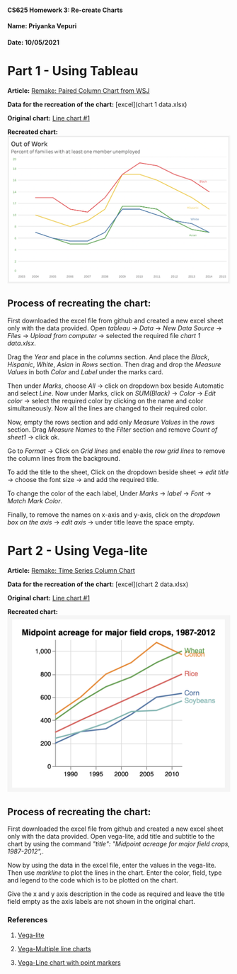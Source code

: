 #### CS625 Homework 3: Re-create Charts

#### Name: Priyanka Vepuri

#### Date: 10/05/2021



# Part 1 - Using Tableau 

**Article:** [Remake: Paired Column Chart from WSJ](https://policyviz.com/2018/03/01/remake-paired-column-chart-from-wsj/)

**Data for the recreation of the chart:** [excel](chart 1 data.xlsx)

**Original chart:** [Line chart #1](https://policyviz.com/wp-content/uploads/2018/02/PolicyViz_WSJ_Remake_LineChart-1024x613.png)

**Recreated chart:** ![using tableau](Tab.png)


## **Process of recreating the chart:**

First downloaded the excel file from github and created a new excel sheet only with the data provided. Open *tableau* -> *Data* -> *New Data Source* -> *Files* -> *Upload from computer* -> selected the required file *chart 1 data.xlsx*.

Drag the *Year* and place in the *columns* section. And place the *Black*, *Hispanic*, *White*, *Asian* in *Rows* section. Then drag and drop the *Measure Values* in both *Color* and *Label* under the marks card.

Then under *Marks*, choose *All* -> click on dropdown box beside Automatic and select *Line*. Now under Marks, click on *SUM(Black)* -> *Color* -> *Edit color* -> select the required color by clicking on the name and color simultaneously. Now all the lines are changed to their required color.

Now, empty the rows section and add only *Measure Values* in the *rows* section.
Drag *Measure Names* to the *Filter* section and remove *Count of sheet1* -> click ok.

Go to *Format* -> Click on *Grid lines* and enable the *row grid lines* to remove the column lines from the background.

To add the title to the sheet, Click on the dropdown beside sheet -> *edit title* -> choose the font size -> and add the required title.

To change the color of the each label, Under *Marks* -> *label* -> *Font* -> *Match Mark Color*.

Finally, to remove the names on x-axis and y-axis, click on the *dropdown box on the axis* -> *edit axis* -> under title leave the space empty.



# Part 2 - Using Vega-lite

**Article:** [Remake: Time Series Column Chart](https://policyviz.com/2018/06/07/remake-time-series-column-chart/)

**Data for the recreation of the chart:** [excel](chart 2 data.xlsx)

**Original chart:** [Line chart #1](https://policyviz.com/wp-content/uploads/2018/06/PolicyViz_USDA_Remake_Line_Chart.png)

**Recreated chart:** ![using vega-lite](Vega-lite.png)


## **Process of recreating the chart:**

First downloaded the excel file from github and created a new excel sheet only with the data provided. Open vega-lite, add title and subtitle to the chart by using the command *"title": "Midpoint acreage for major field crops, 1987-2012",*.

Now by using the data in the excel file, enter the values in the vega-lite. Then use *markline* to plot the lines in the chart. Enter the color, field, type and legend to the code which is to be plotted on the chart.

Give the x and y axis description in the code as required and leave the title field empty as the axis labels are not shown in the original chart.



### References

1. [Vega-lite](https://vega.github.io/vega-lite/docs/line.html#multi-series-colored-line-chart)

2. [Vega-Multiple line charts](https://vega.github.io/vega-lite/examples/line_color.html)

3. [Vega-Line chart with point markers](https://vega.github.io/vega-lite/examples/line_overlay.html)





